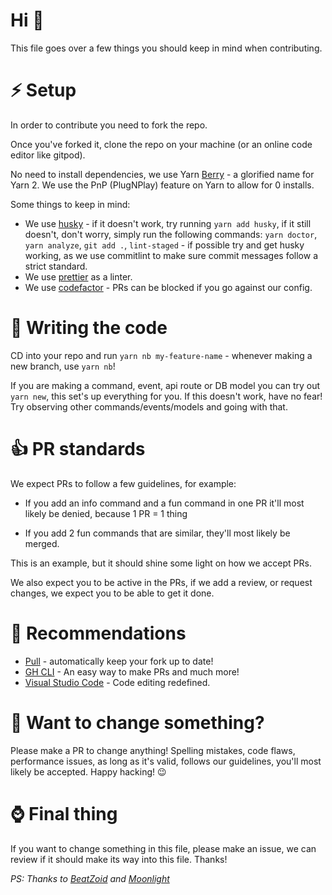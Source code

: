# Hi 👋

This file goes over a few things you should keep in mind when contributing.

# ⚡ Setup

In order to contribute you need to fork the repo.

Once you've forked it, clone the repo on your machine (or an online code editor like gitpod).

No need to install dependencies, we use Yarn [Berry](https://github.com/yarnpkg/berry) - a glorified name for Yarn 2. We use the PnP (PlugNPlay) feature on Yarn to allow for 0 installs.

Some things to keep in mind:

- We use [husky](https://github.com/typicode/husky) - if it doesn't work, try running `yarn add husky`, if it still doesn't, don't worry, simply run the following commands:
  `yarn doctor`, `yarn analyze`, `git add .`, `lint-staged` - if possible try and get husky working, as we use commitlint to make sure commit messages follow a strict standard.
- We use [prettier](https://prettier.io) as a linter.
- We use [codefactor](https://codefactor.io) - PRs can be blocked if you go against our config.

# 🤯 Writing the code

CD into your repo and run `yarn nb my-feature-name` - whenever making a new branch, use `yarn nb`!

If you are making a command, event, api route or DB model you can try out `yarn new`, this set's up everything for you. If this doesn't work, have no fear! Try observing other commands/events/models and going with that.

# 👍 PR standards

We expect PRs to follow a few guidelines, for example:

- If you add an info command and a fun command in one PR it'll most likely be denied, because 1 PR = 1 thing

- If you add 2 fun commands that are similar, they'll most likely be merged.

This is an example, but it should shine some light on how we accept PRs.

We also expect you to be active in the PRs, if we add a review, or request changes, we expect you to be able to get it done.

# 👏 Recommendations

- [Pull](https://github.com/wei/pull) - automatically keep your fork up to date!
- [GH CLI](https://github.com/cli/cli) - An easy way to make PRs and much more!
- [Visual Studio Code](https://code.visualstudio.com) - Code editing redefined.

# 🚀 Want to change something?

Please make a PR to change anything! Spelling mistakes, code flaws, performance issues, as long as it's valid, follows our guidelines, you'll most likely be accepted. Happy hacking! 😉

# ⌚ Final thing

If you want to change something in this file, please make an issue, we can review if it should make its way into this file. Thanks!

_PS: Thanks to [BeatZoid](https://github.com/beatzoid) and [Moonlight](https://github.com/gautam-paranjape)_
